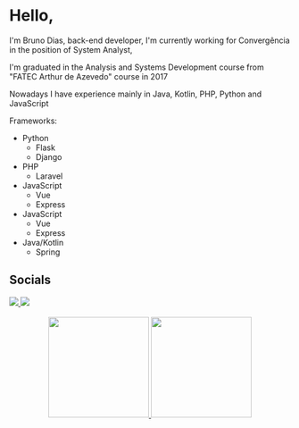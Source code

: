 <div>
  <h1>Hello,</h1>
  <p>I'm Bruno Dias, back-end developer, I'm currently working for Convergência in the position of System Analyst,
  </p>
  <p>I'm graduated in the Analysis and Systems Development course from "FATEC Arthur de Azevedo" course in 2017
  </p>
  <p>Nowadays I have experience mainly in Java, Kotlin, PHP, Python and JavaScript</p>
</div>
Frameworks: <br>
<ul>
  <li>
    Python
    <ul>
      <li>
        Flask
      </li>
      <li>
        Django
      </li>
    </ul>
  </li>
  <li>
    PHP
    <ul>
      <li>
        Laravel
      </li>
    </ul>
  </li>
  <li>
    JavaScript
    <ul>
      <li>
        Vue
      </li>
      <li>
        Express
      </li>
    </ul>
  </li>
  <li>
    JavaScript
    <ul>
      <li>
        Vue
      </li>
      <li>
        Express
      </li>
    </ul>
  </li>
  <li>
    Java/Kotlin
    <ul>
      <li>
        Spring
      </li>
    </ul>
  </li>
</ul>
<div>
  <h2>Socials</h2>
  <a href="https://www.linkedin.com/in/bruno-dias-210004100/" target="_blank">
    <img src="https://img.shields.io/badge/-LinkedIn-%230077B5?style=for-the-badge&logo=linkedin&logoColor=white"
      target="_blank">
  </a>
  <a href="mailto:brunoadias1996@gmail.com">
    <img src="https://img.shields.io/badge/-Gmail-%23333?style=for-the-badge&logo=gmail&logoColor=white"
      target="_blank">
  </a>
</div>
<br>
<div align="center">
  <a href="https://github.com/brunodias200">
    <img height="180em"
      src="https://github-readme-stats.vercel.app/api?username=brunodias200&show_icons=true&theme=tokyonight&include_all_commits=true&count_private=true" />
    <img height="180em"
      src="https://github-readme-stats.vercel.app/api/top-langs/?username=brunodias200&layout=compact&langs_count=7&theme=tokyonight" />
</div>
